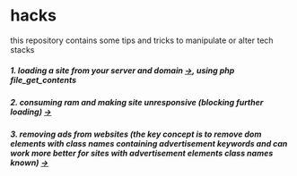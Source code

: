 # hacks
this repository contains some tips and tricks to manipulate or alter tech stacks

##### 1. loading a site from your server and domain [->](https://github.com/Spectre-ak/hacks/blob/main/mySite.php), using php file_get_contents
##### 2. consuming ram and making site unresponsive (blocking further loading) [->](https://github.com/Spectre-ak/hacks/blob/main/inspectElement/eating_ram.js)
##### 3. removing ads from websites (the key concept is to remove dom elements with class names containing advertisement keywords and can work more better for sites with advertisement elements class names known) [->](https://github.com/Spectre-ak/hacks/blob/main/inspectElement/trying_to_remove_ads.js)
